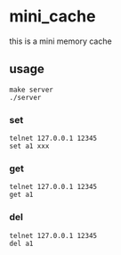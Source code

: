 # mini_cache
this is a mini memory cache

## usage
```
make server
./server
```

### set 
```
telnet 127.0.0.1 12345
set a1 xxx
```
### get 
```
telnet 127.0.0.1 12345
get a1
```
### del
```
telnet 127.0.0.1 12345
del a1
```

